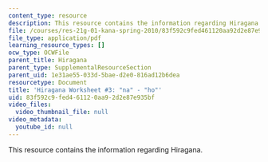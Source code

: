 ```yaml
---
content_type: resource
description: This resource contains the information regarding Hiragana.
file: /courses/res-21g-01-kana-spring-2010/83f592c9fed461120aa92d2e87e935bf_MITRES_21G_01S10_h3.pdf
file_type: application/pdf
learning_resource_types: []
ocw_type: OCWFile
parent_title: Hiragana
parent_type: SupplementalResourceSection
parent_uid: 1e31ae55-033d-5bae-d2e0-816ad12b6dea
resourcetype: Document
title: 'Hiragana Worksheet #3: "na" - "ho"'
uid: 83f592c9-fed4-6112-0aa9-2d2e87e935bf
video_files:
  video_thumbnail_file: null
video_metadata:
  youtube_id: null
---
```

This resource contains the information regarding Hiragana.

